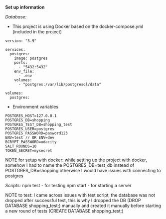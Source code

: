 **Set up information**

_Database:_

- This project is using Docker based on the docker-compose.yml (included in the project)

```
version: "3.9"

services:
  postgres:
    image: postgres
    ports:
      - "5432:5432"
    env_file:
      - .env
    volumes:
      - "postgres:/var/lib/postgresql/data"

volumes:
  postgres:

```

- Environment variables

```
POSTGRES_HOST=127.0.0.1
POSTGRES_DB=shopping
POSTGRES_TEST_DB=shopping_test
POSTGRES_USER=postgres
POSTGRES_PASSWORD=pasword123
ENV=test // OR ENV=dev
BCRYPT_PASSWORD=udacity
SALT_ROUNDS=10
TOKEN_SECRET=mysecret

```

NOTE for setup with docker: while setting up the project with docker, somehow I had to name the POSTGRES_DB=test_db instead of POSTGRES_DB=shopping otherwise I would have issues with connecting to postgres

_Scripts:_
npm test - for testing
npm start - for starting a server

NOTE to test: I came across issues with test script, the database was not dropped after successful test, this is why I dropped the DB (DROP DATABASE shopping_test;) manually and created it manually before starting a new round of tests (CREATE DATABASE shopping_test;)
